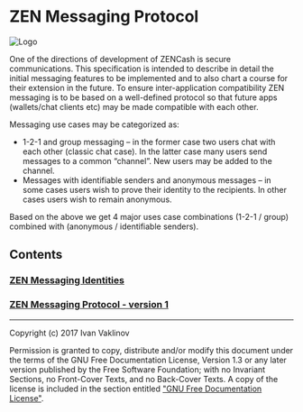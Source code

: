 # ZEN Messaging Protocol
![Logo](https://avatars0.githubusercontent.com/u/29291571?v=4&s=200 "Logo")

One of the directions of development of ZENCash is secure communications. This specification is intended to describe in detail the initial messaging features to be implemented and to also chart a course for their extension in the future. To ensure inter-application compatibility ZEN messaging is to be based on a well-defined protocol so that future apps (wallets/chat clients etc) may be made compatible with each other. 

Messaging use cases may be categorized as:
  * 1-2-1 and group messaging – in the former case two users chat with each other (classic chat case). In the latter case many users send messages to a common “channel”. New users may be added to the channel.
  * Messages with identifiable senders and anonymous messages – in some cases users wish to prove their identity to the recipients. In other cases users wish to remain anonymous.

Based on the above we get 4 major uses case combinations (1-2-1 / group) combined with (anonymous / identifiable senders).

## Contents
### [ZEN Messaging Identities](Identities.md)
### [ZEN Messaging Protocol - version 1](Protocol_v1.md)




---

Copyright (c) 2017 Ivan Vaklinov

Permission is granted to copy, distribute and/or modify this document
under the terms of the GNU Free Documentation License, Version 1.3
or any later version published by the Free Software Foundation;
with no Invariant Sections, no Front-Cover Texts, and no Back-Cover Texts.
A copy of the license is included in the section entitled 
["GNU Free Documentation License"](LICENSE).

